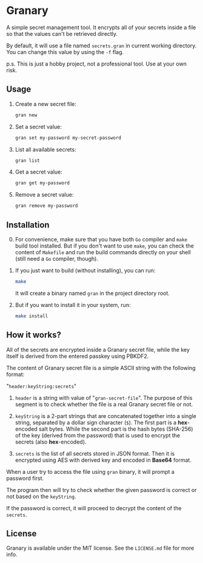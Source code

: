# Granary

A simple secret management tool. It encrypts all of your secrets inside a file so that the values can't be retrieved directly.

By default, it will use a file named `secrets.gran` in current working directory. You can change this value by using the `-f` flag.

p.s. This is just a hobby project, not a professional tool. Use at your own risk.

## Usage

1. Create a new secret file:

    ```sh
    gran new
    ```

2. Set a secret value:

    ```sh
    gran set my-password my-secret-password
    ```

3. List all available secrets:

    ```sh
    gran list
    ```

4. Get a secret value:

    ```sh
    gran get my-password
    ```

5. Remove a secret value:

    ```sh
    gran remove my-password
    ```

## Installation

0. For convenience, make sure that you have both `Go` compiler and `make` build tool installed. But if you don't want to use `make`, you can check the content of `Makefile` and run the build commands directly on your shell (still need a `Go` compiler, though).

1. If you just want to build (without installing), you can run:

    ```sh
    make
    ```

    It will create a binary named `gran` in the project directory root.

2. But if you want to install it in your system, run:

    ```sh
    make install
    ```

## How it works?

All of the secrets are encrypted inside a Granary secret file, while the key itself is derived from the entered passkey using PBKDF2.

The content of Granary secret file is a simple ASCII string with the following format:

"`header:keyString:secrets`"

1. `header` is a string with value of "`gran-secret-file`". The purpose of this segment is to check whether the file is a real Granary secret file or not.

2. `keyString` is a 2-part strings that are concatenated together into a single string, separated by a dollar sign character (`$`). The first part is a **hex**-encoded salt bytes. While the second part is the hash bytes (SHA-256) of the key (derived from the password) that is used to encrypt the secrets (also **hex**-encoded).

3. `secrets` is the list of all secrets stored in JSON format. Then it is encrypted using AES with derived key and encoded in **Base64** format.

When a user try to access the file using `gran` binary, it will prompt a password first.

The program then will try to check whether the given password is correct or not based on the `keyString`.

If the password is correct, it will proceed to decrypt the content of the `secrets`.

## License

Granary is available under the MIT license. See the `LICENSE.md` file for more info.
